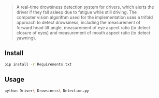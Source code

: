 
> A real-time drowsiness detection system for drivers, which alerts the driver if they fall asleep due to fatigue while still driving. The computer vision algorithm used for the implementation uses a trifold approach to detect drowsiness, including the measurement of forward head tilt angle, measurement of eye aspect ratio (to detect closure of eyes) and measurement of mouth aspect ratio (to detect yawning).


## Install

```sh
pip install -r Requirements.txt
```

## Usage

```sh
python Driver\ Drowsiness\ Detection.py
```

